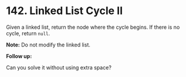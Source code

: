 # 142. Linked List Cycle II

Given a linked list, return the node where the cycle begins. If there is no cycle, return `null`.

**Note:** Do not modify the linked list.

**Follow up:**

Can you solve it without using extra space?
 
